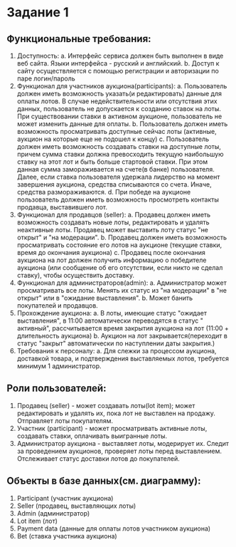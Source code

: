 # Задание 1

## Функциональные  требования:
1.	Доступность:
	a.	Интерфейс сервиса должен быть выполнен в виде  веб сайта. Языки интерфейса - русский и английский.
	b.	Доступ к сайту осуществляется с помощью регистрации и авторизации по паре логин/пароль
2.	Функционал для участников аукциона(participants):
	a.	Пользователь должен иметь возможность указать(и редактировать) данные для оплаты лотов. В случае недействительности или отсутствия этих данных, пользователь не допускается к созданию ставок на лоты. При существовании ставки в активном аукционе, пользователь не может изменить данные для оплаты.
	b.	Пользователь должен иметь возможность просматривать доступные сейчас лоты (активные, аукцион на которые еще не подошел к концу)
	c.	Пользователь должен иметь возможность создавать ставки на доступные лоты, причем сумма ставки должна превосходить текущую наибольшую ставку на этот лот и быть больше стартовой ставки. При этом данная сумма замораживается на счете(в банке) пользователя. Далее, если ставка пользователя удержала лидерство на момент завершения аукциона, средства списываются со счета. Иначе, средства размораживаются.
	d.	При победе на аукционе пользователь должен иметь возможность просмотреть контакты продавца, выставившего лот.
3.	Функционал для продавцов (seller):
	a.	Продавец должен иметь возможность создавать новые лоты, редактировать и удалять неактивные лоты. Продавец может выставить лоту статус "не открыт" и "на модерации".
	b.	Продавец должен иметь возможность просматривать состояние его лотов на аукционе (текущие ставки, время до окончания аукциона)
	c.	Продавец после окончания аукциона на лот должен получить информацию о победителе аукциона (или сообщение об его отсутствии, если никто не сделал ставку), чтобы осуществить доставку.
4.	Функционал для администраторов(admin):
	a.	Администратор может просматривать все лоты. Менять их статус из "на модерации" в "не открыт" или в "ожидание выставления".
	b.	Может банить покупателей и продавцов.
5.	Прохождение аукциона:
	a.	В лоты, имеющие статус "ожидает выставления", в 11:00 автоматически переводятся в статус " активный",  рассчитывается время закрытия аукциона на лот (11:00 + длительность аукциона)
	b.	Аукцион на лот закрывается(переходит в статус "закрыт" автоматически по наступлении даты закрытия.)
6.	Требования к персоналу:
	a.	Для слежки за процессом аукциона, доставкой товара, и подтверждения выставляемых лотов, требуется минимум 1 администратор.

## Роли пользователей:
1.	Продавец (seller) - может создавать лоты(lot item); может редактировать и удалять их, пока лот не выставлен на продажу. Отправляет лоты покупателям.
2.	Участник (participant) - может просматривать активные лоты, создавать ставки, оплачивать выигранные лоты.
3.	Администратор аукциона - выставляет лоты, модерирует их. Следит за проведением аукционов, проверяет лоты перед выставлением. Отслеживает статус доставки лотов до покупателей.
## Объекты в базе данных(см. диаграмму):
1.	Participant (участник аукциона)
2.	Seller (продавец, выставляющих лоты)
3.	Admin (администратор)
4.	Lot item (лот)
5.	Payment data (данные для оплаты лотов участником аукциона)
6.	Bet (ставка участника аукциона)
